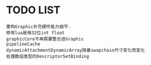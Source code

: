 # TODO LIST
    重构Graphic补充硬件能力细节.
    修改lua是用32位int float
    graphicCore不再需要整合进Graphic
    pipelineCache
    dynamicAttachmentDynamicArray随着swapchain尺寸变化而变化
    处理数组类型的DescriptorSetBinding